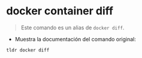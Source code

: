 # docker container diff

> Este comando es un alias de `docker diff`.

- Muestra la documentación del comando original:

`tldr docker diff`
